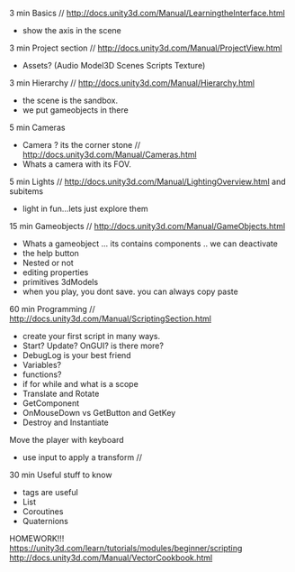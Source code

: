 
3 min Basics // http://docs.unity3d.com/Manual/LearningtheInterface.html
- show the axis in the scene

3 min Project section // http://docs.unity3d.com/Manual/ProjectView.html
- Assets? (Audio Model3D Scenes Scripts Texture)

3 min Hierarchy // http://docs.unity3d.com/Manual/Hierarchy.html
- the scene is the sandbox.
- we put gameobjects in there

5 min Cameras
- Camera ? its the corner stone // http://docs.unity3d.com/Manual/Cameras.html
- Whats a camera with its FOV.

5 min Lights // http://docs.unity3d.com/Manual/LightingOverview.html and subitems
- light in fun…lets just explore them

15 min Gameobjects // http://docs.unity3d.com/Manual/GameObjects.html
- Whats a gameobject ... its contains components .. we can deactivate
- the help button
- Nested or not
- editing properties
- primitives 3dModels
- when you play, you dont save. you can always copy paste

60 min Programming // http://docs.unity3d.com/Manual/ScriptingSection.html
- create your first script in many ways.
- Start? Update? OnGUI? is there more?
- DebugLog is your best friend
- Variables?
- functions?
- if for while and what is a scope
- Translate and Rotate
- GetComponent
- OnMouseDown vs GetButton and GetKey
- Destroy and Instantiate


Move the player with keyboard
- use input to apply a transform // 

30 min Useful stuff to know
- tags are useful
- List
- Coroutines
- Quaternions

HOMEWORK!!!
https://unity3d.com/learn/tutorials/modules/beginner/scripting
http://docs.unity3d.com/Manual/VectorCookbook.html






